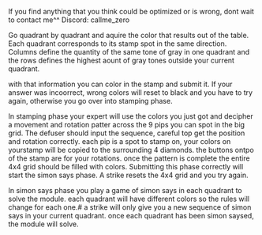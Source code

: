 If you find anything that you think could be optimized or is wrong, dont wait to contact me^^ Discord: callme_zero


Go quadrant by quadrant and aquire the color that results out of the table.
Each quadrant corresponds to its stamp spot in the same direction.
Columns define the quantity of the same tone of gray in one quadrant
and the rows defines the highest aount of gray tones outside your current quadrant.

with that information you can color in the stamp and submit it.
If your answer was incoorrect, wrong colors will reset to black and
you have to try again, otherwise you go over into stamping phase.

In stamping phase your expert will use the colors you just got and
decipher a movement and rotation patter across the 9 pips you can spot in the big grid.
The defuser should input the sequence, careful top get the position and rotation correctly.
each pip is a spot to stamp on, your colors on yourstamp will be copied to  the
surrounding 4 diamonds. the buttons ontpo of the stamp are for your rotations.
once the pattern is complete the entire 4x4 grid should be filled with colors.
Submitting this phase correctly will start the simon says phase.
A strike resets the 4x4 grid and you try again.

In simon says phase you play a game of simon says in each quadrant to solve the module.
each quadrant will have different colors so the rules will change for each one.#
a strike will only give you a new sequence of simon says in your current quadrant.
once each quadrant has been simon saysed, the module will solve.
